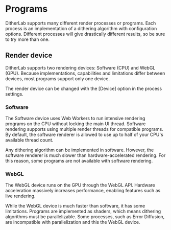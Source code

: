 # Programs

DitherLab supports many different render processes or programs. Each process is an implementation of a dithering algorithm with configuration options. Different processes will give drastically different results, so be sure to try more than one.

## Render device

DitherLab supports two rendering devices: Software (CPU) and WebGL (GPU). Because implementations, capabilities and limitations differ between devices, most programs support only one device. 

The render device can be changed with the [Device] option in the process settings.

### Software

The Software device uses Web Workers to run intensive rendering programs on the CPU without locking the main UI thread. Software rendering supports using multiple render threads for compatible programs. By default, the software renderer is allowed to use up to half of your CPU's available thread count.

Any dithering algorithm can be implemented in software. However, the software renderer is much slower than hardware-accelerated rendering. For this reason, some programs are not available with software rendering.

### WebGL

The WebGL device runs on the GPU through the WebGL API. Hardware acceleration massively increases performance, enabling features such as live rendering.

While the WebGL device is much faster than software, it has some limitations. Programs are implemented as shaders, which means dithering algorithms must be parallelizable. Some processes, such as Error Diffusion, are incompatible with parallelization and this the WebGL device.